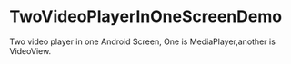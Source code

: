 TwoVideoPlayerInOneScreenDemo
=============================

Two video player in one Android Screen, One is MediaPlayer,another is VideoView.
